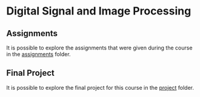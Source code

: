 # Digital Signal and Image Processing

## Assignments
It is possible to explore the assignments that were given during the course in the [assignments](https://github.com/mcampironi/DSProjects/tree/main/Digital%20Signal%20and%20Image%20Management/Assignments "Assignments") folder.

## Final Project
It is possible to explore the final project for this course in the [project](https://github.com/mcampironi/DSProjects/tree/main/Digital%20Signal%20and%20Image%20Management/Project "Project") folder.
